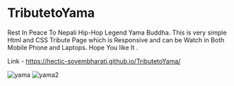 # TributetoYama
Rest In Peace To Nepali Hip-Hop Legend Yama Buddha. This is very simple Html and CSS Tribute Page which is Responsive and can be Watch in Both Mobile Phone and Laptops. Hope You like It .

Link - https://hectic-sovembharati.github.io/TributetoYama/


![yama](https://user-images.githubusercontent.com/88200119/135966336-25140096-0dfa-4119-a159-005f5ebbed9f.JPG)
![yama2](https://user-images.githubusercontent.com/88200119/135966399-d5e89e6b-65ce-4d66-8a13-377733998f09.JPG)
